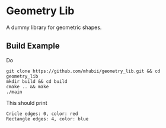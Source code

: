 # Geometry Lib
A dummy library for geometric shapes.

## Build Example
Do
```shell
git clone https://github.com/mhubii/geometry_lib.git && cd geometry_lib
mkdir build && cd build
cmake .. && make
./main
```
This should print
```shell
Cricle edges: 0, color: red
Rectangle edges: 4, color: blue
```
